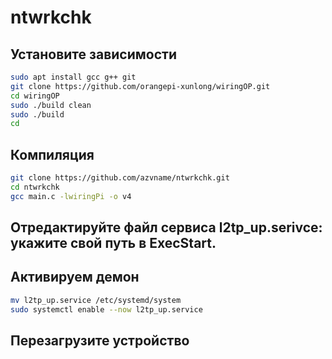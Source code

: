 # ntwrkchk

## Установите зависимости
```sh
sudo apt install gcc g++ git
git clone https://github.com/orangepi-xunlong/wiringOP.git
cd wiringOP
sudo ./build clean
sudo ./build
cd

```



## Компиляция
```sh
git clone https://github.com/azvname/ntwrkchk.git
cd ntwrkchk
gcc main.c -lwiringPi -o v4

```
## Отредактируйте файл сервиса l2tp_up.serivce: укажите свой путь в ExecStart. 

## Активируем демон
```sh
mv l2tp_up.service /etc/systemd/system
sudo systemctl enable --now l2tp_up.service
```


## Перезагрузите устройство
